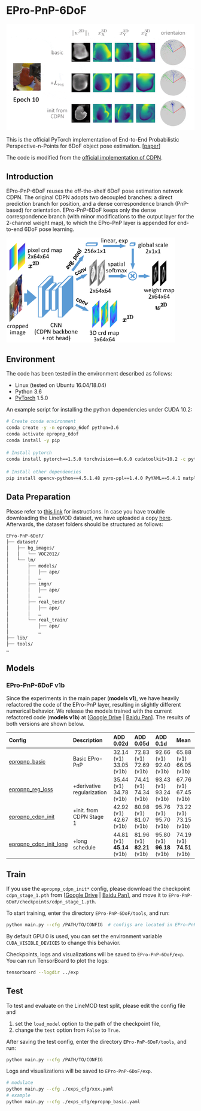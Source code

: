 # EPro-PnP-6DoF

<img src="viz.gif" width="550" alt=""/>

This is the official PyTorch implementation of End-to-End Probabilistic Perspective-n-Points for 6DoF object pose estimation. [[paper](https://arxiv.org/pdf/2203.13254.pdf)]

The code is modified from the [official implementation of CDPN](https://github.com/LZGMatrix/CDPN_ICCV2019_ZhigangLi).

## Introduction

EPro-PnP-6DoF reuses the off-the-shelf 6DoF pose estimation network CDPN. The original CDPN adopts two decoupled branches: a direct prediction branch for position, and a dense correspondence branch (PnP-based) for orientation. EPro-PnP-6DoF keeps only the dense correspondence branch (with minor modifications to the output layer for the 2-channel weight map), to which the EPro-PnP layer is appended for end-to-end 6DoF pose learning.

<img src="./architecture.png" width="450" alt=""/>

## Environment

The code has been tested in the environment described as follows:

- Linux (tested on Ubuntu 16.04/18.04)
- Python 3.6
- [PyTorch](https://pytorch.org/get-started/previous-versions/) 1.5.0

An example script for installing the python dependencies under CUDA 10.2:

```bash
# Create conda environment
conda create -y -n epropnp_6dof python=3.6
conda activate epropnp_6dof
conda install -y pip

# Install pytorch
conda install pytorch==1.5.0 torchvision==0.6.0 cudatoolkit=10.2 -c pytorch

# Install other dependencies
pip install opencv-python==4.5.1.48 pyro-ppl==1.4.0 PyYAML==5.4.1 matplotlib termcolor plyfile easydict scipy progress numba tensorboardx
```

## Data Preparation

Please refer to [this link](https://github.com/LZGMatrix/CDPN_ICCV2019_ZhigangLi#prepare-the-dataset) for instructions. In case you have trouble downloading the LineMOD dataset, we have uploaded a copy [here](https://mega.nz/folder/w0sTxbYa#0w-huVv5gK953mO-eGpYVg). Afterwards, the dataset folders should be structured as follows:

```
EPro-PnP-6DoF/
├── dataset/
│   ├── bg_images/
│   │   └── VOC2012/
│   └── lm/
│       ├── models/
│       │   ├── ape/
│       │   …
│       ├── imgn/
│       │   ├── ape/
│       │   …
│       ├── real_test/
│       │   ├── ape/
│       │   …
│       └── real_train/
│           ├── ape/
│           …
├── lib/    
├── tools/
…
```

## Models

### EPro-PnP-6DoF v1b

Since the experiments in the main paper (**models v1**), we have heavily refactored the code of the EPro-PnP layer, resulting in slightly different numerical behavior. We release the models trained with the current refactored code (**models v1b**) at [[Google Drive](https://drive.google.com/drive/folders/1Jem2XsdHxr3ETRsZYqyTUmo5F3TmJGfO?usp=sharing) | [Baidu Pan](https://pan.baidu.com/s/19QxntwH22O4g2oYJWMBsLg?pwd=afa8)]. The results of both versions are shown below.

| Config | Description | ADD 0.02d | ADD 0.05d | ADD 0.1d | Mean |
| :--- | :--- | :--- | :--- | :--- | :--- |
| [epropnp_basic](tools/exps_cfg/epropnp_basic.yaml) | Basic EPro-PnP | 32.14 (v1) <br> 33.05 (v1b) | 72.83 (v1) <br> 72.69 (v1b) | 92.66 (v1) <br> 92.40 (v1b) | 65.88 (v1) <br> 66.05 (v1b) |
| [epropnp_reg_loss](tools/exps_cfg/epropnp_reg_loss.yaml) | +derivative regularization| 35.44 (v1) <br> 34.78 (v1b) | 74.41 (v1) <br> 74.34 (v1b) | 93.43 (v1) <br> 93.24 (v1b) | 67.76 (v1) <br> 67.45 (v1b) |
| [epropnp_cdpn_init](tools/exps_cfg/epropnp_cdpn_init.yaml) | +init. from CDPN Stage 1 | 42.92 (v1) <br> 42.67 (v1b) | 80.98 (v1) <br> 81.07 (v1b) | 95.76 (v1) <br> 95.70 (v1b) | 73.22 (v1) <br> 73.15 (v1b) |
| [epropnp_cdpn_init_long](tools/exps_cfg/epropnp_cdpn_init_long.yaml) | +long schedule | 44.81 (v1) <br> **45.14** (v1b) | 81.96 (v1) <br> **82.21** (v1b) | 95.80 (v1) <br> **96.18** (v1b) | 74.19 (v1) <br> **74.51** (v1b) |

## Train

If you use the `epropnp_cdpn_init*` config, please download the checkpoint `cdpn_stage_1.pth` from [[Google Drive](https://drive.google.com/drive/folders/1Jem2XsdHxr3ETRsZYqyTUmo5F3TmJGfO?usp=sharing) | [Baidu Pan](https://pan.baidu.com/s/19QxntwH22O4g2oYJWMBsLg?pwd=afa8)], and move it to `EPro-PnP-6DoF/checkpoints/cdpn_stage_1.pth`.

To start training, enter the directory `EPro-PnP-6DoF/tools`, and run:

```bash
python main.py --cfg /PATH/TO/CONFIG  # configs are located in EPro-PnP-6DoF/tools/exp_cfg
```
By default GPU 0 is used, you can set the environment variable `CUDA_VISIBLE_DEVICES` to change this behavior.

Checkpoints, logs and visualizations will be saved to `EPro-PnP-6DoF/exp`. You can run TensorBoard to plot the logs:

```bash
tensorboard --logdir ../exp
```

## Test

To test and evaluate on the LineMOD test split, please edit the config file and

1. set the `load_model` option to the path of the checkpoint file,
2. change the `test` option from `False` to `True`.

After saving the test config, enter the directory `EPro-PnP-6DoF/tools`, and run:

```bash
python main.py --cfg /PATH/TO/CONFIG
```

Logs and visualizations will be saved to `EPro-PnP-6DoF/exp`.

```bash
# modulate
python main.py --cfg ./exps_cfg/xxx.yaml
# example
python main.py --cfg ./exps_cfg/epropnp_basic.yaml
```

